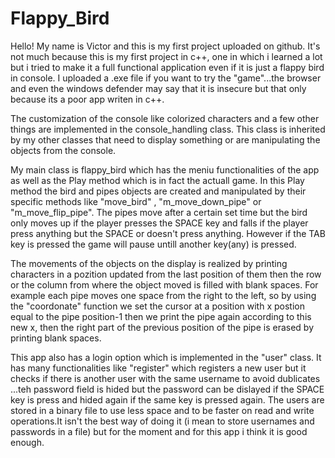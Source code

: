 # Flappy_Bird
Hello! My name is Victor and this is my first project uploaded on github.
It's not much because this is my first project in c++, one in which i learned a lot
but i tried to make it a full functional application even if it is just a flappy bird in console.
I uploaded a .exe file if you want to try the "game"...the browser and even the windows defender may say that it is insecure
but that only because its a poor app writen in c++.

The customization of the console like colorized characters and a few other things are implemented
in the console_handling class. This class is inherited by my other classes that need to display 
something or are manipulating the objects from the console.

My main class is flappy_bird which has the meniu functionalities of the app as well as the Play 
method which is in fact the actuall game. In this Play method the bird and pipes objects are created
and manipulated by their specific methods like "move_bird" , "m_move_down_pipe" or "m_move_flip_pipe".
The pipes move after a certain set time but the bird only moves up if the player presses the SPACE key
and falls if the player press anything but the SPACE or doesn't press anything. However if the TAB key is pressed the game will pause untill another key(any) is pressed.

The movements of the objects on the display is realized by printing characters in a pozition updated
from the last position of them then the row or the column from where the object moved is filled with blank spaces. For example each pipe moves one space from the right to the left, so by using the "coordonate" function we set the cursor at a position with x postion equal to the pipe position-1 then we print the pipe again according to this new x, then the right part of the previous position of the pipe is erased by printing blank spaces.

This app also has a login option which is implemented in the "user" class. It has many functionalities like "register" which registers a new user but it checks if there is another user with the same username to avoid dublicates ...teh password field is hided but the password can be dislayed if the SPACE key is press and hided again if the same key is pressed again.
The users are stored in a binary file to use less space and to be faster on read and write operations.It isn't the best way of doing it (i mean to store usernames and passwords in a file) but for the moment and for this app i think it is good enough.
